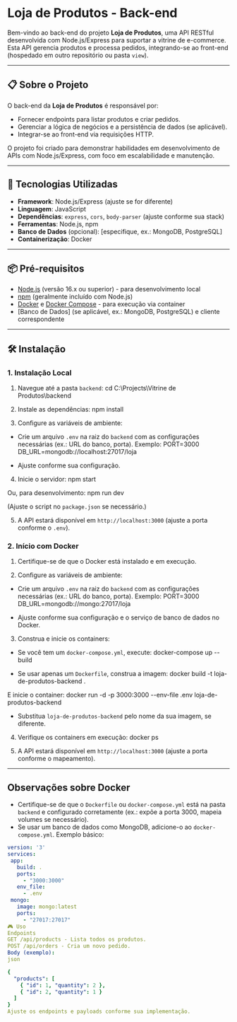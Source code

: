 # Loja de Produtos - Back-end

Bem-vindo ao back-end do projeto **Loja de Produtos**, uma API RESTful desenvolvida com Node.js/Express para suportar a vitrine de e-commerce. Esta API gerencia produtos e processa pedidos, integrando-se ao front-end (hospedado em outro repositório ou pasta `view`).

---

## 📋 Sobre o Projeto

O back-end da **Loja de Produtos** é responsável por:
- Fornecer endpoints para listar produtos e criar pedidos.
- Gerenciar a lógica de negócios e a persistência de dados (se aplicável).
- Integrar-se ao front-end via requisições HTTP.

O projeto foi criado para demonstrar habilidades em desenvolvimento de APIs com Node.js/Express, com foco em escalabilidade e manutenção.

---

## 🚀 Tecnologias Utilizadas

- **Framework**: Node.js/Express (ajuste se for diferente)
- **Linguagem**: JavaScript
- **Dependências**: `express`, `cors`, `body-parser` (ajuste conforme sua stack)
- **Ferramentas**: Node.js, npm
- **Banco de Dados** (opcional): [especifique, ex.: MongoDB, PostgreSQL]
- **Containerização**: Docker

---

## 📦 Pré-requisitos

- [Node.js](https://nodejs.org/) (versão 16.x ou superior) - para desenvolvimento local
- [npm](https://www.npmjs.com/) (geralmente incluído com Node.js)
- [Docker](https://www.docker.com/get-started) e [Docker Compose](https://docs.docker.com/compose/install/) - para execução via container
- [Banco de Dados] (se aplicável, ex.: MongoDB, PostgreSQL) e cliente correspondente

---

## 🛠️ Instalação

### 1. Instalação Local
1. Navegue até a pasta `backend`:
cd C:\Projects\Vitrine de Produtos\backend


2. Instale as dependências:
npm install

3. Configure as variáveis de ambiente:
- Crie um arquivo `.env` na raiz do `backend` com as configurações necessárias (ex.: URL do banco, porta). Exemplo:
PORT=3000
DB_URL=mongodb://localhost:27017/loja

- Ajuste conforme sua configuração.

4. Inicie o servidor:
npm start

Ou, para desenvolvimento:
npm run dev

(Ajuste o script no `package.json` se necessário.)

5. A API estará disponível em `http://localhost:3000` (ajuste a porta conforme o `.env`).

### 2. Início com Docker
1. Certifique-se de que o Docker está instalado e em execução.

2. Configure as variáveis de ambiente:
- Crie um arquivo `.env` na raiz do `backend` com as configurações necessárias (ex.: URL do banco, porta). Exemplo:
PORT=3000
DB_URL=mongodb://mongo:27017/loja

- Ajuste conforme sua configuração e o serviço de banco de dados no Docker.

3. Construa e inicie os containers:
- Se você tem um `docker-compose.yml`, execute:
docker-compose up --build


- Se usar apenas um `Dockerfile`, construa a imagem:
docker build -t loja-de-produtos-backend .

E inicie o container:
docker run -d -p 3000:3000 --env-file .env loja-de-produtos-backend


- Substitua `loja-de-produtos-backend` pelo nome da sua imagem, se diferente.

4. Verifique os containers em execução:
docker ps


5. A API estará disponível em `http://localhost:3000` (ajuste a porta conforme o mapeamento).

---

## Observações sobre Docker
- Certifique-se de que o `Dockerfile` ou `docker-compose.yml` está na pasta `backend` e configurado corretamente (ex.: expõe a porta 3000, mapeia volumes se necessário).
- Se usar um banco de dados como MongoDB, adicione-o ao `docker-compose.yml`. Exemplo básico:
```yaml
version: '3'
services:
 app:
   build: .
   ports:
     - "3000:3000"
   env_file:
     - .env
 mongo:
   image: mongo:latest
   ports:
     - "27017:27017"
🎮 Uso
Endpoints
GET /api/products - Lista todos os produtos.
POST /api/orders - Cria um novo pedido.
Body (exemplo):
json

{
  "products": [
    { "id": 1, "quantity": 2 },
    { "id": 2, "quantity": 1 }
  ]
}
Ajuste os endpoints e payloads conforme sua implementação.
